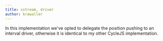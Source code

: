 ```yaml
---
title: xstream, driver
author: krawaller
---
```


In this implementation we've opted to delegate the position pushing to an interval driver, otherwise it is identical to my other CycleJS implementation.